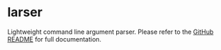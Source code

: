 # larser

Lightweight command line argument parser.
Please refer to the [GitHub README](https://github.com/flzyy/larser#readme) for full documentation.
